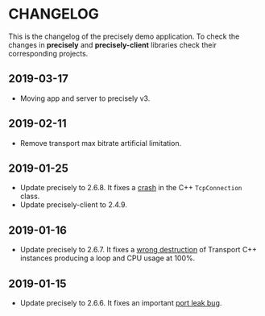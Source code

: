 # CHANGELOG

This is the changelog of the precisely demo application. To check the changes in **precisely** and **precisely-client** libraries check their corresponding projects.


## 2019-03-17

* Moving app and server to precisely v3.


## 2019-02-11

* Remove transport max bitrate artificial limitation.


## 2019-01-25

* Update precisely to 2.6.8. It fixes a [crash](https://github.com/versatica/precisely/issues/258) in the C++ `TcpConnection` class.
* Update precisely-client to 2.4.9.


## 2019-01-16

* Update precisely to 2.6.7. It fixes a [wrong destruction](https://github.com/versatica/precisely/commit/2b76b620b92c15e41fbb5677a326a90f0f365c7e) of Transport C++ instances producing a loop and CPU usage at 100%.


## 2019-01-15

* Update precisely to 2.6.6. It fixes an important [port leak bug](https://github.com/versatica/precisely/issues/259).
